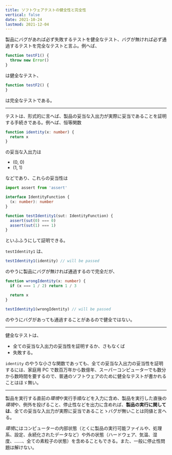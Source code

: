 ```yaml
---
title: ソフトウェアテストの健全性と完全性
vertical: false
date: 2021-10-24
lastmod: 2021-12-04
---
```


製品にバグがあれば必ず失敗するテストを健全なテスト、バグが無ければ必ず通過するテストを完全なテストと言ふ。例へば、

``` ts
function testF1() {
  throw new Error()
}
```

は健全なテスト、

``` ts
function testF2() {
}
```

は完全なテストである。

---

テストは、形式的に言へば、製品の妥当な入出力が実際に妥当であることを証明する手続きである。例へば、恒等関数

``` ts
function identity(x: number) {
  return x
}
```

の妥当な入出力は

- (0, 0)
- (1, 1)

などであり、これらの妥当性は

``` ts
import assert from 'assert'

interface IdentityFunction {
  (x: number): number
}

function testIdentity1(sut: IdentityFunction) {
  assert(sut(0) === 0)
  assert(sut(1) === 1)
}
```

といふふうにして証明できる。

`testIdentity1` は、

``` ts
testIdentity1(identity) // will be passed
```

のやうに製品にバグが無ければ通過するので完全だが、

``` ts
function wrongIdentity(x: number) {
  if (x === 1 / 2) return 1 / 3

  return x
}

testIdentity1(wrongIdentity) // will be passed
```

のやうにバグがあっても通過することがあるので健全ではない。

---

健全なテストは、

- 全ての妥当な入出力の妥当性を証明するか、さもなくば
- 失敗する。

`identity` のやうな小さな関数であっても、全ての妥当な入出力の妥当性を証明するには、家庭用 PC で数百万年から数億年、スーパーコンピューターでも数分から数時間を要するので、普通のソフトウェアのために健全なテストが書かれることはほゞ無い。

---

製品を実行する直前の<i>環境</i>や実行手順などを入力に含め、製品を実行した直後の<i>環境</i>や、例外を投げること、停止性などを出力に含めれば、<b>製品の実行に関しては</b>、全ての妥当な入出力が実際に妥当であることゝバグが無いことは同値と言へる。

<i>環境</i>にはコンピューターの内部状態（とくに製品の実行可能ファイルや、処理系、設定、永続化されたデータなど）や外の状態（ハードウェア、気温、湿度、……、全ての素粒子の状態）を含めることもできる。また、一般に停止性問題は解けない。
